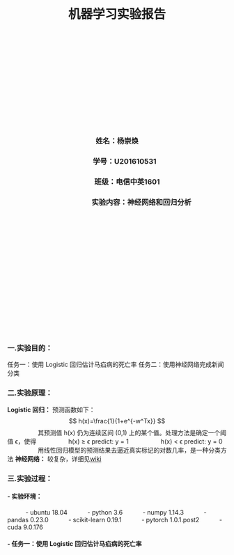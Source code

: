 
# <center> 机器学习实验报告 <center>

  <br/><br/><br/><br/>

  <br/><br/><br/><br/>
  <br/><br/><br/><br/>
### <center> 姓名：杨崇焕
### <center> &nbsp;&nbsp;&nbsp;&nbsp;&nbsp;&nbsp;&nbsp;&nbsp;&nbsp;学号：U201610531
### <center> &nbsp;&nbsp;&nbsp;&nbsp;&nbsp;&nbsp;&nbsp;&nbsp;&nbsp;&nbsp;&nbsp;&nbsp;班级：电信中英1601
### <center> &nbsp;&nbsp;&nbsp;&nbsp;&nbsp;&nbsp;&nbsp;&nbsp;&nbsp;&nbsp;&nbsp;&nbsp;&nbsp;&nbsp;&nbsp;&nbsp;&nbsp;&nbsp;&nbsp;&nbsp;&nbsp;&nbsp;&nbsp;&nbsp;&nbsp;&nbsp;&nbsp;&nbsp;&nbsp;实验内容：神经网络和回归分析
  <br/><br/><br/><br/>
    <br/><br/><br/><br/>
      <br/><br/><br/><br/>
        <br/><br/><br/><br/>
<div STYLE="page-break-after: always;"></div>

### 一.实验目的：
任务一：使用 Logistic 回归估计马疝病的死亡率
任务二：使用神经网络完成新闻分类
### 二.实验原理：
**Logistic 回归：** 预测函数如下：
$$ h(x)=\frac{1}{1+e^{-w^Tx}}
$$&emsp;&emsp;&emsp;&emsp;&emsp;其预测值 h(x) 仍为连续区间 (0,1) 上的某个值。处理方法是确定一个阈值 ϵ，使得
&emsp;&emsp;&emsp;&emsp;&emsp;h(x) ≥ ϵ predict: y = 1
&emsp;&emsp;&emsp;&emsp;&emsp;h(x) < ϵ predict: y = 0
&emsp;&emsp;&emsp;&emsp;&emsp;用线性回归模型的预测结果去逼近真实标记的对数几率，是一种分类方法
**神经网络：** 较复杂，详细见[wiki](https://en.wikipedia.org/wiki/Artificial_neural_network)

### 三.实验过程：
#### - 实验环境：
&emsp;&emsp;&emsp;- ubuntu 18.04
&emsp;&emsp;&emsp;- python 3.6
&emsp;&emsp;&emsp;- numpy 1.14.3
&emsp;&emsp;&emsp;- pandas 0.23.0
&emsp;&emsp;&emsp;- scikit-learn 0.19.1
&emsp;&emsp;&emsp;- pytorch 1.0.1.post2 
&emsp;&emsp;&emsp;- cuda 9.0.176

#### - 任务一：使用 Logistic 回归估计马疝病的死亡率
